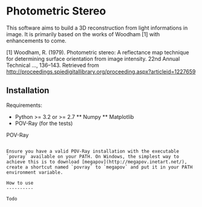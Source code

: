 Photometric Stereo
==================

This software aims to build a 3D reconstruction from light informations in image. It is primarily based on the works of Woodham [1] with enhancements to come.

[1] Woodham, R. (1979). Photometric stereo: A reflectance map technique for determining surface orientation from image intensity. 22nd Annual Technical …, 136–143. Retrieved from http://proceedings.spiedigitallibrary.org/proceeding.aspx?articleid=1227659


Installation
------------

Requirements:

* Python >= 3.2 or >= 2.7
** Numpy
** Matplotlib
* POV-Ray (for the tests)

POV-Ray
~~~~~~~

Ensure you have a valid POV-Ray installation with the executable `povray` available on your PATH. On Windows, the simplest way to achieve this is to download [megapov](http://megapov.inetart.net/), create a shortcut named `povray` to `megapov` and put it in your PATH environment variable.

How to use
----------

Todo
